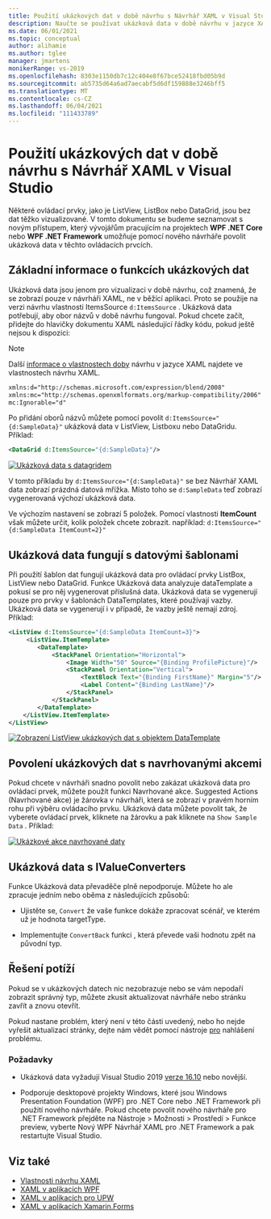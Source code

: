 ```yaml
---
title: Použití ukázkových dat v době návrhu s Návrhář XAML v Visual Studio
description: Naučte se používat ukázková data v době návrhu v jazyce XAML.
ms.date: 06/01/2021
ms.topic: conceptual
author: alihamie
ms.author: tglee
manager: jmartens
monikerRange: vs-2019
ms.openlocfilehash: 8303e1150db7c12c404e8f67bce52418fbd05b9d
ms.sourcegitcommit: ab5735d64a6ad7aecabf5d6df159888e3246bff5
ms.translationtype: MT
ms.contentlocale: cs-CZ
ms.lasthandoff: 06/04/2021
ms.locfileid: "111433789"
---
```

# <a name="use-design-time-sample-data-with-the-xaml-designer-in-visual-studio"></a>Použití ukázkových dat v době návrhu s Návrhář XAML v Visual Studio

Některé ovládací prvky, jako je ListView, ListBox nebo DataGrid, jsou bez dat těžko vizualizované. V tomto dokumentu se budeme seznamovat s novým přístupem, který vývojářům pracujícím na projektech **WPF .NET Core** nebo **WPF .NET Framework** umožňuje pomocí nového návrháře povolit ukázková data v těchto ovládacích prvcích. 

## <a name="sample-data-feature-basics"></a>Základní informace o funkcích ukázkových dat

Ukázková data jsou jenom pro vizualizaci v době návrhu, což znamená, že se zobrazí pouze v návrháři XAML, ne v běžící aplikaci. Proto se použije na verzi návrhu vlastnosti ItemsSource `d:ItemsSource` . Ukázková data potřebují, aby obor názvů v době návrhu fungoval. Pokud chcete začít, přidejte do hlavičky dokumentu XAML následující řádky kódu, pokud ještě nejsou k dispozici:

> [!NOTE]
> Další [informace o vlastnostech doby](../xaml-tools/xaml-designtime-data.md) návrhu v jazyce XAML najdete ve vlastnostech návrhu XAML.

```xml
xmlns:d="http://schemas.microsoft.com/expression/blend/2008"
xmlns:mc="http://schemas.openxmlformats.org/markup-compatibility/2006"
mc:Ignorable="d"
```

Po přidání oborů názvů můžete pomocí povolit `d:ItemsSource="{d:SampleData}"` ukázková data v ListView, Listboxu nebo DataGridu. Příklad:

```xml
<DataGrid d:ItemsSource="{d:SampleData}"/>
```

[![Ukázková data s datagridem](media\xaml-sample-data-empty-datagrid.png "Ukázková data povolená pro DataGrid")](media\xaml-sample-data-empty-datagrid.png#lightbox)

V tomto příkladu by `d:ItemsSource="{d:SampleData}"` se bez Návrhář XAML data zobrazí prázdná datová mřížka. Místo toho se `d:SampleData` teď zobrazí vygenerovaná výchozí ukázková data.

Ve výchozím nastavení se zobrazí 5 položek. Pomocí vlastnosti **ItemCount** však můžete určit, kolik položek chcete zobrazit. například: `d:ItemsSource="{d:SampleData ItemCount=2}"`

## <a name="sample-data-works-with-datatemplates"></a>Ukázková data fungují s datovými šablonami

Při použití šablon dat fungují ukázková data pro ovládací prvky ListBox, ListView nebo DataGrid. Funkce Ukázková data analyzuje dataTemplate a pokusí se pro něj vygenerovat příslušná data. Ukázková data se vygenerují pouze pro prvky v šablonách DataTemplates, které používají vazby. Ukázková data se vygenerují i v případě, že vazby ještě nemají zdroj.
Příklad:

```xml
<ListView d:ItemsSource="{d:SampleData ItemCount=3}">
     <ListView.ItemTemplate>
        <DataTemplate>
            <StackPanel Orientation="Horizontal">
                <Image Width="50" Source="{Binding ProfilePicture}"/>
                <StackPanel Orientation="Vertical">
                    <TextBlock Text="{Binding FirstName}" Margin="5"/>
                    <Label Content="{Binding LastName}"/>
                </StackPanel>
            </StackPanel>
        </DataTemplate>
    </ListView.ItemTemplate>
</ListView>
```

[![Zobrazení ListView ukázkových dat s objektem DataTemplate](media\xaml-sample-data-templated-listview.png "Ukázková data použitá v objektu ListView se šablonou DataTemplate")](media\xaml-sample-data-templated-listview.png#lightbox)

## <a name="enable-sample-data-with-suggested-actions"></a>Povolení ukázkových dat s navrhovanými akcemi

Pokud chcete v návrháři snadno povolit nebo zakázat ukázková data pro ovládací prvek, můžete použít funkci Navrhované akce. Suggested Actions (Navrhované akce) je žárovka v návrháři, která se zobrazí v pravém horním rohu při výběru ovládacího prvku. Ukázková data můžete povolit tak, že vyberete ovládací prvek, kliknete na žárovku a pak kliknete na `Show Sample Data` . Příklad:

[![Ukázkové akce navrhované daty](media\xaml-sample-data-suggested-actions.png "Povolení ukázkových dat s navrhovanými akcemi")](media\xaml-sample-data-suggested-actions.png#lightbox)

## <a name="sample-data-with-ivalueconverters"></a>Ukázková data s IValueConverters 

Funkce Ukázková data převaděče plně nepodporuje. Můžete ho ale zpracuje jedním nebo oběma z následujících způsobů:
- Ujistěte se, `Convert` že vaše funkce dokáže zpracovat scénář, ve kterém už je hodnota targetType.

- Implementujte `ConvertBack` funkci , která převede vaši hodnotu zpět na původní typ. 

## <a name="troubleshooting"></a>Řešení potíží

Pokud se v ukázkových datech nic nezobrazuje nebo se vám nepodaří zobrazit správný typ, můžete zkusit aktualizovat návrháře nebo stránku zavřít a znovu otevřít.

Pokud nastane problém, který není v této části uvedený, nebo ho nejde vyřešit aktualizací stránky, dejte nám vědět pomocí nástroje [pro](../ide/how-to-report-a-problem-with-visual-studio.md) nahlášení problému.

### <a name="requirements"></a>Požadavky

- Ukázková data vyžadují Visual Studio 2019 [verze 16.10](/visualstudio/releases/2019/release-notes-v16.10) nebo novější.

- Podporuje desktopové projekty Windows, které jsou Windows Presentation Foundation (WPF) pro .NET Core nebo .NET Framework při použití nového návrháře. Pokud chcete povolit nového návrháře pro .NET Framework přejděte na Nástroje > Možnosti > Prostředí > Funkce preview, vyberte Nový WPF Návrhář XAML pro .NET Framework a pak restartujte Visual Studio.

## <a name="see-also"></a>Viz také

- [Vlastnosti návrhu XAML](../xaml-tools/xaml-designtime-data.md)
- [XAML v aplikacích WPF](/dotnet/framework/wpf/advanced/xaml-in-wpf)
- [XAML v aplikacích pro UPW](/windows/uwp/xaml-platform/xaml-overview)
- [XAML v aplikacích Xamarin.Forms](/xamarin/xamarin-forms/xaml/)
